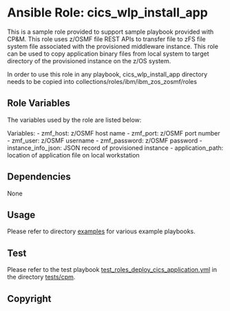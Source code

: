 
# Ansible Role: cics_wlp_install_app

This is a sample role provided to support sample playbook provided with CP&M.  This role uses z/OSMF file REST APIs to transfer file to zFS file system file associated with the provisioned middleware instance.  This role can be used to copy application binary files from local system to target directory of the provisioned instance on the z/OS system.

In order to use this role in any playbook, cics_wlp_install_app directory needs to be copied into collections/roles/ibm/ibm_zos_zosmf/roles

## Role Variables

The variables used by the role are listed below:

Variables:
    - zmf_host: z/OSMF host name
    - zmf_port: z/OSMF port number
    - zmf_user: z/OSMF username
    - zmf_password: z/OSMF password
    - instance_info_json: JSON record of provisioned instance
    - application_path: location of application file on local workstation

## Dependencies

None

## Usage

Please refer to directory [examples](../examples/README.md) for various example playbooks.

## Test

Please refer to the test playbook [test_roles_deploy_cics_application.yml](../tests/cpm/test_roles_deploy_cics_application.yml) in the directory [tests/cpm](../tests/cpm/README.md).

## Copyright